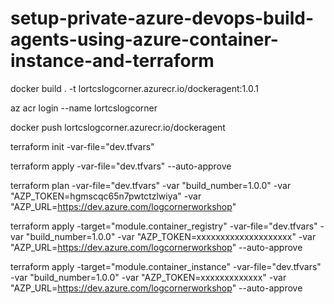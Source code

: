# setup-private-azure-devops-build-agents-using-azure-container-instance-and-terraform

docker build . -t lortcslogcorner.azurecr.io/dockeragent:1.0.1 

az acr login --name  lortcslogcorner

docker push lortcslogcorner.azurecr.io/dockeragent 

terraform init -var-file="dev.tfvars"

terraform apply -var-file="dev.tfvars"  --auto-approve

terraform plan  -var-file="dev.tfvars" -var "build_number=1.0.0" -var "AZP_TOKEN=hgmscqc65n7pwtctzlwiya" -var "AZP_URL=https://dev.azure.com/logcornerworkshop"

terraform apply -target="module.container_registry" -var-file="dev.tfvars" -var "build_number=1.0.0" -var "AZP_TOKEN=xxxxxxxxxxxxxxxxxxxx" -var "AZP_URL=https://dev.azure.com/logcornerworkshop"   --auto-approve


terraform apply -target="module.container_instance" -var-file="dev.tfvars" -var "build_number=1.0.0" -var "AZP_TOKEN=xxxxxxxxxxxxx" -var "AZP_URL=https://dev.azure.com/logcornerworkshop"   --auto-approve